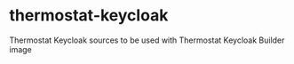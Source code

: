 # thermostat-keycloak
Thermostat Keycloak sources to be used with Thermostat Keycloak Builder image
